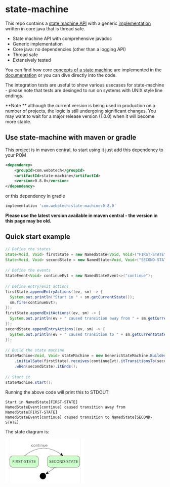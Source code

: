 # state-machine

This repo contains a [state machine API](src/main/java/com/webotech/statemachine/api) with a generic
[implementation](src/main/java/com/webotech/statemachine/GenericStateMachine.java) written in core
java that is thread safe.

- State machine API with comprehensive javadoc
- Generic implementation
- Core java: no dependencies (other than a logging API)
- Thread safe
- Extensively tested

You can find how core [concepts of a state machine](docs/01-intro.md) are implemented in the
[documentation](docs/02-implementation.md) or you can dive directly into the code.

The integration tests are useful to show various usecases for state-machine - please note that tests
are desinged to run on systems with UNIX style line endings.

**Note
** although the current version is being used in production on a number of projects, the logic is
still undergoing significant changes. You may want to wait for a major release version (1.0.0)
when it will become more stable.

## Use state-machine with maven or gradle

This project is in maven central, to start using it just add this dependency to your POM

```xml
<dependency>
    <groupId>com.webotech</groupId>
    <artifactId>state-machine</artifactId>
    <version>0.8.0</version>
</dependency>
```

or this dependency in gradle

```groovy
implementation 'com.webotech:state-machine:0.8.0'
```

**Please use the latest version available in maven central - the version in this page may be old.**

## Quick start example

```java
// Define the states
State<Void, Void> firstState = new NamedState<Void, Void>("FIRST-STATE");
State<Void, Void> secondState = new NamedState<Void, Void>("SECOND-STATE");

// Define the events
StateEvent<Void> continueEvt = new NamedStateEvent<>("continue");

// Define entry/exit actions
firstState.appendEntryActions((ev, sm) -> {
  System.out.println("Start in " + sm.getCurrentState());
  sm.fire(continueEvt);
});
firstState.appendExitActions((ev, sm) -> {
  System.out.println(ev + " caused transition away from " + sm.getCurrentState());
});
secondState.appendEntryActions((ev, sm) -> {
  System.out.println(ev + " caused transition to " + sm.getCurrentState());
});

// Build the state machine
StateMachine<Void, Void> stateMachine = new GenericStateMachine.Builder<Void, Void>().build()
    .initialSate(firstState).receives(continueEvt).itTransitionsTo(secondState)
    .when(secondState).itEnds();

// Start it
stateMachine.start();
```

Running the above code will print this to STDOUT:

```
Start in NamedState[FIRST-STATE]
NamedStateEvent[continue] caused transition away from NamedState[FIRST-STATE]
NamedStateEvent[continue] caused transition to NamedState[SECOND-STATE]
```

The state diagram is:

![](docs/media/Quick_start_diagram.png)
